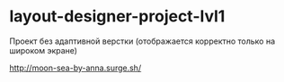 # layout-designer-project-lvl1
Проект без адаптивной верстки (отображается корректно только на широком экране)

http://moon-sea-by-anna.surge.sh/

